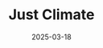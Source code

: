 ---  
layout: startup_page  
title: "Just Climate"  
id: "justclimate.com"  
permalink: "/justclimatejustclimate.com03182025/"  
website: "https://www.justclimate.com"  
funding_round: ""  
funding_amount: "$175M"  
investors: "Microsoft's Climate Innovation Fund, CalSTRS"  
about: "Just Climate is an investment firm focusing on natural climate solutions, aiming to address the shortfall in funding for nature-based solutions to climate change. The firm invests in projects across various sectors including farming, forestry, and technologies verifying carbon reduction and biodiversity protection, aiming to restore nature and reverse biodiversity loss and emissions from land use."  
markets: "Climate Tech, Sustainability, Agriculture, Forestry, Financial Services"  
hq: "London, England, United Kingdom"  
founded_year: "2021"  
linkedin: "https://www.linkedin.com/company/justclimate"  
twitter: ""  
instagram: ""  
facebook: ""  
crunchbase: "https://www.crunchbase.com/organization/just-climate"  
pitchbook: ""  

date_display: "18-Mar-2025"  
date: "2025-03-18"

# SEO Optimization  
meta_title: "Just Climate -  Funding ($175M)"  
meta_description: "Just Climate, Just Climate is an investment firm focusing on natural climate solutions, aiming to address the shortfall in funding for nature-based solutions to cli..."  
meta_keywords: "Just Climate, Climate Tech, Sustainability, Agriculture, Forestry, Financial Services,  funding"  
canonical_url: "https://startup.projectstartups.com/justclimatejustclimate.com03182025/"  
---